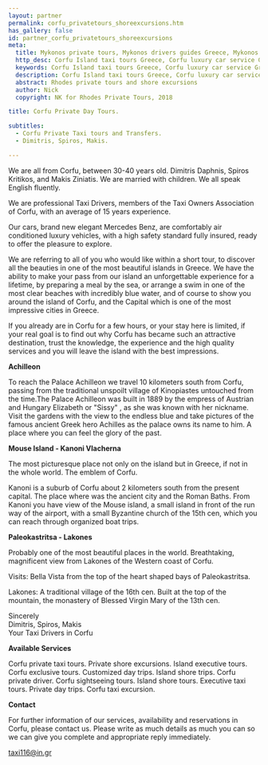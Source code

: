 ```yaml
---
layout: partner
permalink: corfu_privatetours_shoreexcursions.htm
has_gallery: false
id: partner_corfu_privatetours_shoreexcursions
meta:
  title: Mykonos private tours, Mykonos drivers guides Greece, Mykonos private shore excursions Greece, Mykonos guided tours Greece
  http_desc: Corfu Island taxi tours Greece, Corfu luxury car service Greece, Corfu private taxi tours Greece, Corfu private tours, shore excursions, guides drivers, day trips, guided tours
  keywords: Corfu Island taxi tours Greece, Corfu luxury car service Greece, Corfu private taxi tours Greece, Corfu private tours, shore excursions, guides drivers, day trips, guided tours
  description: Corfu Island taxi tours Greece, Corfu luxury car service Greece, Corfu private taxi tours Greece, Corfu private tours, shore excursions, guides drivers, day trips, guided tours
  abstract: Rhodes private tours and shore excursions
  author: Nick
  copyright: NK for Rhodes Private Tours, 2018

title: Corfu Private Day Tours.

subtitles:
  - Corfu Private Taxi tours and Transfers.
  - Dimitris, Spiros, Makis.

---
```

We are all from Corfu, between 30-40 years old. Dimitris Daphnis, Spiros Kritikos, and Makis Ziniatis. We are married with children. We all speak English fluently.

We are professional Taxi Drivers, members of the Taxi Owners Association of Corfu, with an average of 15 years experience.

Our cars, brand new elegant Mercedes Benz, are comfortably air conditioned luxury vehicles, with a high safety standard fully insured, ready to offer the pleasure to explore.

We are referring to all of you who would like within a short tour, to discover all the beauties in one of the most beautiful islands in Greece. We have the ability to make your pass from our island an unforgettable experience for a lifetime, by preparing a meal by the sea, or arrange a swim in one of the most clear beaches with incredibly blue water, and of course to show you around the island of Corfu, and the Capital which is one of the most impressive cities in Greece.

If you already are in Corfu for a few hours, or your stay here is limited, if your real goal is to find out why Corfu has became such an attractive destination, trust the knowledge, the experience and the high quality services and you will leave the island with the best impressions.

**Achilleon**

To reach the Palace Achilleon we travel 10 kilometers south from Corfu, passing from the traditional unspoilt village of Kinopiastes untouched from the time.The Palace Achilleon was built in 1889 by the empress of Austrian and Hungary Elizabeth or "Sissy" , as she was known with her nickname. Visit the gardens with the view to the endless blue and take pictures of the famous ancient Greek hero Achilles as the palace owns its name to him. A place where you can feel the glory of the past.

**Mouse Island - Kanoni Vlacherna**

The most picturesque place not only on the island but in Greece, if not in the whole world. The emblem of Corfu.

Kanoni is a suburb of Corfu about 2 kilometers south from the present capital. The place where was the ancient city and the Roman Baths. From Kanoni you have view of the Mouse island, a small island in front of the run way of the airport, with a small Byzantine church of the 15th cen, which you can reach through organized boat trips.

**Paleokastritsa - Lakones**

Probably one of the most beautiful places in the world. Breathtaking, magnificent view from Lakones of the Western coast of Corfu.

Visits: Bella Vista from the top of the heart shaped bays of Paleokastritsa.

Lakones: A traditional village of the 16th cen. Built at the top of the mountain, the monastery of Blessed Virgin Mary of the 13th cen.

Sincerely<br>
Dimitris, Spiros, Makis<br>
Your Taxi Drivers in Corfu

**Available Services**

Corfu private taxi tours. Private shore excursions. Island executive tours. Corfu exclusive tours. Customized day trips. Island shore trips. Corfu private driver. Corfu sightseeing tours. Island shore tours. Executive taxi tours. Private day trips. Corfu taxi excursion.

**Contact**

For further information of our services, availability and reservations in Corfu, please contact us. Please write as much details as much you can so we can give you complete and appropriate reply immediately.

[taxi116@in.gr](mailto:taxi116@in.gr?bcc=request@rhodesprivatetours.com "mailto:taxi116@in.gr")